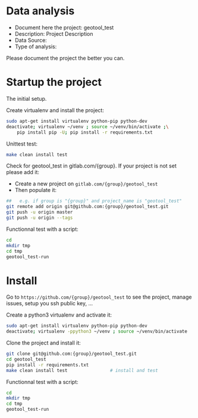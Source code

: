 # Data analysis
- Document here the project: geotool_test
- Description: Project Description
- Data Source:
- Type of analysis:

Please document the project the better you can.

# Startup the project

The initial setup.

Create virtualenv and install the project:
```bash
sudo apt-get install virtualenv python-pip python-dev
deactivate; virtualenv ~/venv ; source ~/venv/bin/activate ;\
    pip install pip -U; pip install -r requirements.txt
```

Unittest test:
```bash
make clean install test
```

Check for geotool_test in gitlab.com/{group}.
If your project is not set please add it:

- Create a new project on `gitlab.com/{group}/geotool_test`
- Then populate it:

```bash
##   e.g. if group is "{group}" and project_name is "geotool_test"
git remote add origin git@github.com:{group}/geotool_test.git
git push -u origin master
git push -u origin --tags
```

Functionnal test with a script:

```bash
cd
mkdir tmp
cd tmp
geotool_test-run
```

# Install

Go to `https://github.com/{group}/geotool_test` to see the project, manage issues,
setup you ssh public key, ...

Create a python3 virtualenv and activate it:

```bash
sudo apt-get install virtualenv python-pip python-dev
deactivate; virtualenv -ppython3 ~/venv ; source ~/venv/bin/activate
```

Clone the project and install it:

```bash
git clone git@github.com:{group}/geotool_test.git
cd geotool_test
pip install -r requirements.txt
make clean install test                # install and test
```
Functionnal test with a script:

```bash
cd
mkdir tmp
cd tmp
geotool_test-run
```

